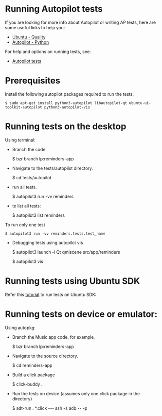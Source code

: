 Running Autopilot tests
=======================
If you are looking for more info about Autopilot or writing AP tests, here are some useful links to help you:

- [Ubuntu - Quality](http://developer.ubuntu.com/start/quality)
- [Autopilot - Python](https://developer.ubuntu.com/api/autopilot/python/1.5.0/)

For help and options on running tests, see:

- [Autopilot tests](https://developer.ubuntu.com/en/start/platform/guides/running-autopilot-tests/)

Prerequisites
=============

Install the following autopilot packages required to run the tests,

    $ sudo apt-get install python3-autopilot libautopilot-qt ubuntu-ui-toolkit-autopilot python3-autopilot-vis

Running tests on the desktop
============================

Using terminal:

*  Branch the code

    $ bzr branch lp:reminders-app

*  Navigate to the tests/autopilot directory.

    $ cd tests/autopilot

*  run all tests.

    $ autopilot3 run -vv reminders

* to list all tests:

    $ autopilot3 list reminders

 To run only one test

    $ autopilot3 run -vv reminders.tests.test_name

* Debugging tests using autopilot vis

    $ autopilot3 launch -i Qt qmlscene src/app/reminders

    $ autopilot3 vis

Running tests using Ubuntu SDK
==============================

Refer this [tutorial](https://developer.ubuntu.com/en/start/platform/guides/running-autopilot-tests/) to run tests on Ubuntu SDK:

Running tests on device or emulator:
====================================

Using autopkg:

*  Branch the Music app code, for example,

    $ bzr branch lp:reminders-app

*  Navigate to the source directory.

    $ cd reminders-app

*  Build a click package

    $ click-buddy .

*  Run the tests on device (assumes only one click package in the directory)

    $ adt-run . *.click --- ssh -s adb -- -p <PASSWORD>